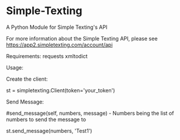 # Simple-Texting
A Python Module for Simple Texting's API 

For more information about the Simple Texting API, please see https://app2.simpletexting.com/account/api

Requirements:
  requests
  xmltodict
  
Usage:

Create the client:

st = simpletexting.Client(token='your_token')

Send Message:

#send_message(self, numbers, message) - Numbers being the list of numbers to send the message to

st.send_message(numbers, 'Test1')
